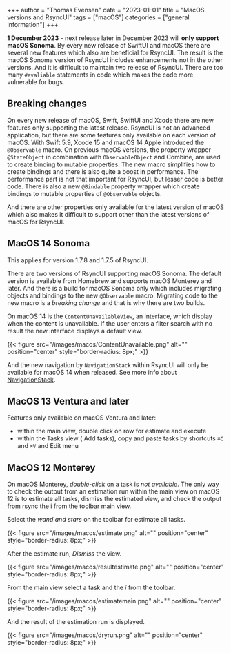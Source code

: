 +++
author = "Thomas Evensen"
date = "2023-01-01"
title =  "MacOS versions and RsyncUI"
tags = ["macOS"]
categories = ["general information"]
+++

**1 December 2023** - next release later in December 2023 will **only support  macOS Sonoma**.  By every new release of SwiftUI and macOS there are several new features which also are beneficial for RsyncUI. The result is the macOS Sonoma version of RsyncUI includes enhancements not in the other versions. And it is difficult to maintain two release of RsyncUI. There are too many `#avaliable` statements in code which makes the code more vulnerable for bugs.

## Breaking changes 

On every new release of macOS, Swift, SwiftUI and Xcode there are new features only supporting the latest release. RsyncUI is not an advanced application, but there are some features only available on each version of macOS.  With Swift 5.9, Xcode 15 and macOS 14 Apple introduced the `@Observable` macro. On previous macOS versions, the property wrapper `@StateObject` in combination with `ObservableObject` and Combine, are used to create binding to mutable properties. The new macro simplifies how to create bindings and there is also quite a boost in performance. The performance part is not that important for RsyncUI, but lesser code is better code.  There is also a new `@Bindable` property wrapper which create bindings to mutable properties of `@Observable` objects. 

And there are other properties only available for the latest version of macOS which also makes it difficult to support other than the latest versions of macOS for RsyncUI.

## MacOS 14 Sonoma

This applies for version 1.7.8 and 1.7.5 of RsyncUI. 

There are two versions of RsyncUI supporting macOS Sonoma. The default version is available from Homebrew and supports macOS Monterey and later. And there is a build for macOS Sonoma only which includes migrating  objects and bindings to the new `@Observable` macro. Migrating code to the new macro is a *breaking change* and that is why there are two builds. 

On macOS 14 is the `ContentUnavailableView`, an interface, which display when the content is unavailable. If the user enters a filter search with no result the new interface displays a default view.

{{< figure src="/images/macos/ContentUnavailable.png" alt="" position="center" style="border-radius: 8px;" >}}

And the new navigation by  `NavigationStack` within RsyncUI will only be available for macOS 14 when released. See more info about [NavigationStack](/post/navstack/).

## MacOS 13 Ventura and later

Features only available on macOS Ventura and later:

- within the main view, double click on row for estimate and execute
- within the Tasks view ( Add tasks),  copy and paste tasks by shortcuts `⌘C` and  `⌘V` and Edit menu

## MacOS 12 Monterey

On macOS Monterey, *double-click* on a task is *not available*. The only way to check the output from an estimation run within the main view on macOS 12 is to estimate all tasks, dismiss the estimated view, and check the output from rsync the i from the toolbar main view.


Select the *wand and stars* on the toolbar for estimate all tasks.
 
{{< figure src="/images/macos/estimate.png" alt="" position="center" style="border-radius: 8px;" >}}

After the estimate run, *Dismiss*  the view.

{{< figure src="/images/macos/resultestimate.png" alt="" position="center" style="border-radius: 8px;" >}}

From the main view select a task and the *i* from the toolbar.

{{< figure src="/images/macos/estimatemain.png" alt="" position="center" style="border-radius: 8px;" >}}

And the result of the estimation run is displayed.

{{< figure src="/images/macos/dryrun.png" alt="" position="center" style="border-radius: 8px;" >}}
